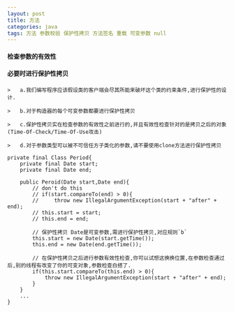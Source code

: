 ```yaml
---
layout: post
title: 方法
categories: java
tags: 方法 参数校验 保护性拷贝 方法签名 重载 可变参数 null
---
```


####  检查参数的有效性

####  必要时进行保护性拷贝

    >   a.我们编写程序应该假设类的客户端会尽其所能来破坏这个类的约束条件,进行保护性的设计.    
    
    >   b.对于构造器的每个可变参数都要进行保护性拷贝  
    
    >   c.保护性拷贝实在检查参数的有效性之前进行的,并且有效性检查针对的是拷贝之后的对象(Time-Of-Check/Time-Of-Use攻击)     
    
    >   d.对于参数类型可以被不可信任方子类化的参数,请不要使用clone方法进行保护性拷贝  
    
    private final Class Period{
        private final Date start;
        private final Date end;
        
        public Peroid(Date start,Date end){
            // don't do this
            // if(start.compareTo(end) > 0){
            //     throw new IllegalArgumentException(start + "after" + end);
            // this.start = start;
            // this.end = end;
            
            // 保护性拷贝 Date是可变参数,需进行保护性拷贝,对应规则`b`
            this.start = new Date(start.getTime());
            this.end = new Date(end.getTime());
            
            // 在保护性拷贝之后进行参数有效性检查,你可以试想这换换位置,在参数检查通过后,别的线程有改变了你的可变对象,参数检查白搭了.
            if(this.start.compareTo(this.end) > 0){
                throw new IllegalArgumentException(start + "after" + end);
            }    
        }
        ...
    }        
        
    
       